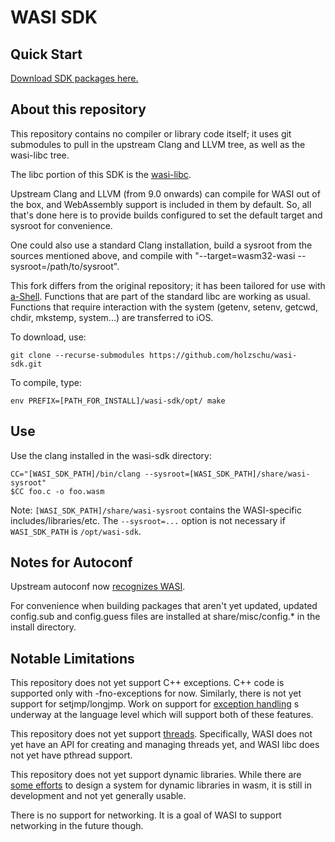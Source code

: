 # WASI SDK

## Quick Start

[Download SDK packages here.](https://github.com/WebAssembly/wasi-sdk/releases)

## About this repository

This repository contains no compiler or library code itself; it uses
git submodules to pull in the upstream Clang and LLVM tree, as well as the
wasi-libc tree.

The libc portion of this SDK is the
[wasi-libc](https://github.com/holzschu/wasi-libc).

Upstream Clang and LLVM (from 9.0 onwards) can compile for WASI out of the box,
and WebAssembly support is included in them by default. So, all that's done here
is to provide builds configured to set the default target and sysroot for
convenience.

One could also use a standard Clang installation, build a sysroot from the
sources mentioned above, and compile with
"--target=wasm32-wasi --sysroot=/path/to/sysroot".

This fork differs from the original repository; it has been tailored for use with [a-Shell](https://github.com/holzschu/a-Shell). Functions that are part of the standard libc are working as usual. Functions that require interaction with the system (getenv, setenv, getcwd, chdir, mkstemp, system...) are transferred to iOS. 

To download, use: 
```shell script
git clone --recurse-submodules https://github.com/holzschu/wasi-sdk.git
```

To compile, type: 
```shell script
env PREFIX=[PATH_FOR_INSTALL]/wasi-sdk/opt/ make
```

## Use

Use the clang installed in the wasi-sdk directory:
```shell script
CC="[WASI_SDK_PATH]/bin/clang --sysroot=[WASI_SDK_PATH]/share/wasi-sysroot"
$CC foo.c -o foo.wasm
```
Note: `[WASI_SDK_PATH]/share/wasi-sysroot` contains the WASI-specific includes/libraries/etc. The `--sysroot=...` option
is not necessary if `WASI_SDK_PATH` is `/opt/wasi-sdk`.

## Notes for Autoconf

Upstream autoconf now
[recognizes WASI](http://lists.gnu.org/archive/html/config-patches/2019-04/msg00001.html).

For convenience when building packages that aren't yet updated, updated
config.sub and config.guess files are installed at share/misc/config.\*
in the install directory.

## Notable Limitations

This repository does not yet support C++ exceptions. C++ code is
supported only with -fno-exceptions for now. Similarly, there is not
yet support for setjmp/longjmp. Work on support for [exception handling] 
s underway at the language level which will support both of these
features.

[exception handling]: https://github.com/WebAssembly/exception-handling/

This repository does not yet support [threads]. Specifically, WASI does
not yet have an API for creating and managing threads yet, and WASI libc
does not yet have pthread support.

[threads]: https://github.com/WebAssembly/threads

This repository does not yet support dynamic libraries. While there are
[some efforts](https://github.com/WebAssembly/tool-conventions/blob/master/DynamicLinking.md)
to design a system for dynamic libraries in wasm, it is still in development
and not yet generally usable.

There is no support for networking. It is a goal of WASI to support networking
in the future though.
